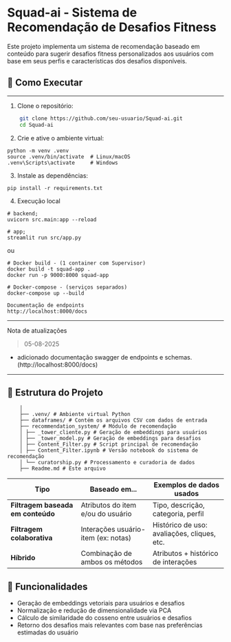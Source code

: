 # Squad-ai - Sistema de Recomendação de Desafios Fitness

Este projeto implementa um sistema de recomendação baseado em conteúdo para sugerir desafios fitness personalizados aos usuários com base em seus perfis e características dos desafios disponíveis.

## 🔧 Como Executar

---

1. Clone o repositório:

```bash
    git clone https://github.com/seu-usuario/Squad-ai.git
    cd Squad-ai
``` 

2. Crie e ative o ambiente virtual:
````
python -m venv .venv
source .venv/bin/activate  # Linux/macOS
.venv\Scripts\activate     # Windows
````

3. Instale as dependências:
````
pip install -r requirements.txt
````

4. Execução local

````
# backend;
uvicorn src.main:app --reload
````
````
# app;
streamlit run src/app.py
````
ou

````
# Docker build - (1 container com Supervisor)
docker build -t squad-app .
docker run -p 9000:8000 squad-app
````
````
# Docker-compose - (serviços separados)
docker-compose up --build
````

```
Documentação de endpoints
http://localhost:8000/docs
```
---
Nota de atualizações

>05-08-2025

* adicionado documentação swagger de endpoints e schemas. (http://localhost:8000/docs)

---
## 📁 Estrutura do Projeto

```  Squad-ai/
    │
    ├── .venv/ # Ambiente virtual Python
    ├── dataframes/ # Contém os arquivos CSV com dados de entrada
    ├── recommendation_system/ # Módulo de recomendação
    │ ├── _tower_cliente.py # Geração de embeddings para usuários
    │ ├── _tower_model.py # Geração de embeddings para desafios
    │ ├── Content_Filter.py # Script principal de recomendação
    │ ├── Content_Filter.ipynb # Versão notebook do sistema de recomendação
    │ └── curatorship.py # Processamento e curadoria de dados
    ├── Readme.md # Este arquivo
```

| Tipo                              | Baseado em...                       | Exemplos de dados usados                    |
| --------------------------------- | ----------------------------------- | ------------------------------------------- |
| **Filtragem baseada em conteúdo** | Atributos do item e/ou do usuário   | Tipo, descrição, categoria, perfil          |
| **Filtragem colaborativa**        | Interações usuário-item (ex: notas) | Histórico de uso: avaliações, cliques, etc. |
| **Híbrido**                       | Combinação de ambos os métodos      | Atributos + histórico de interações         |


## 🚀 Funcionalidades

- Geração de embeddings vetoriais para usuários e desafios
- Normalização e redução de dimensionalidade via PCA
- Cálculo de similaridade do cosseno entre usuários e desafios
- Retorno dos desafios mais relevantes com base nas preferências estimadas do usuário
